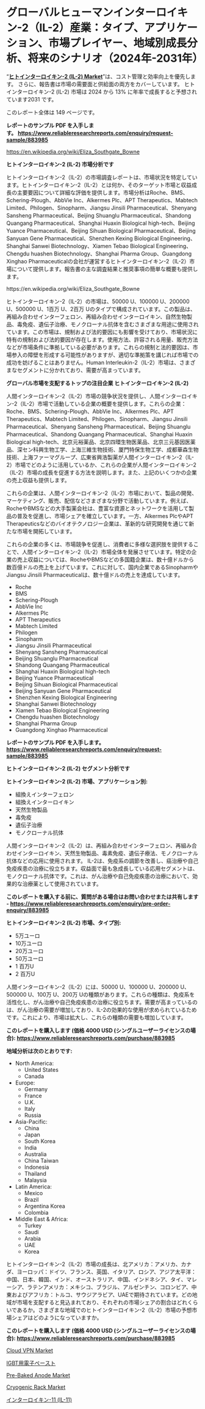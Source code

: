 <p><h1>グローバルヒューマンインターロイキン-2（IL-2）産業：タイプ、アプリケーション、市場プレイヤー、地域別成長分析、将来のシナリオ（2024年-2031年）</h1></p><p>&ldquo;<strong><a href="https://www.reliableresearchreports.com/human-interleukin-2-il-2--r883985">ヒトインターロイキン-2 (IL-2) Market</a></strong>&rdquo;は、コスト管理と効率向上を優先します。 さらに、報告書は市場の需要面と供給面の両方をカバーしています。 ヒトインターロイキン-2 (IL-2) 市場は 2024 から 13% に年率で成長すると予想されています2031 です。</p>
<p>このレポート全体は 149 ページです。</p>
<p><strong>レポートのサンプル PDF を入手します。&nbsp;<a href="https://www.reliableresearchreports.com/enquiry/request-sample/883985">https://www.reliableresearchreports.com/enquiry/request-sample/883985</a></strong></p>
<p><a href="https://en.wikipedia.org/wiki/Eliza_Southgate_Bowne">https://en.wikipedia.org/wiki/Eliza_Southgate_Bowne</a></p>
<p><strong>ヒトインターロイキン-2 (IL-2) 市場分析です</strong></p>
<p><p>ヒトインターロイキン-2（IL-2）の市場調査レポートは、市場状況を特定しています。ヒトインターロイキン-2（IL-2）とは何か、そのターゲット市場と収益成長の主要要因について詳細な評価を提供します。市場分析はRoche、BMS、Schering-Plough、AbbVie Inc、Alkermes Plc、APT Therapeutics、Mabtech Limited、Philogen、Sinopharm、Jiangsu Jinsili Pharmaceutical、Shenyang Sansheng Pharmaceutical、Beijing Shuanglu Pharmaceutical、Shandong Quangang Pharmaceutical、Shanghai Huaxin Biological high-tech、Beijing Yuance Pharmaceutical、Beijing Sihuan Biological Pharmaceutical、Beijing Sanyuan Gene Pharmaceutical、Shenzhen Kexing Biological Engineering、Shanghai Sanwei Biotechnology、Xiamen Tebao Biological Engineering、Chengdu huashen Biotechnology、Shanghai Pharma Group、Guangdong Xinghao Pharmaceuticalの会社が運営するヒトインターロイキン-2（IL-2）市場について提供します。報告書の主な調査結果と推奨事項の簡単な概要も提供します。</p></p>
<p>https://en.wikipedia.org/wiki/Eliza_Southgate_Bowne</p>
<p><p>ヒトインターロイキン-2（IL-2）の市場は、50000 U、100000 U、200000 U、500000 U、1百万 U、2百万 Uのタイプで構成されています。この製品は、再組み合わせインターフェロン、再組み合わせインターロイキン、自然生物製品、毒免疫、遺伝子治療、モノクローナル抗体を含むさまざまな用途に使用されています。この市場は、規制および法的要因にも影響を受けており、市場状況に特有の規制および法的要因が存在します。使用方法、許容される用量、販売方法などが市場条件に準拠している必要があります。これらの規制と法的要因は、市場参入の障壁を形成する可能性がありますが、適切な準拠策を講じれば市場での成功を妨げることはありません。Human Interleukin-2（IL-2）市場は、さまざまなセグメントに分かれており、需要が高まっています。</p></p>
<p><strong>グローバル市場を支配するトップの注目企業 ヒトインターロイキン-2 (IL-2)</strong></p>
<p><p>人間インターロイキン-2（IL-2）市場の競争状況を提供し、人間インターロイキン-2（IL-2）市場で活動している企業の概要を提供します。これらの企業：Roche、BMS、Schering-Plough、AbbVie Inc、Alkermes Plc、APT Therapeutics、Mabtech Limited、Philogen、Sinopharm、Jiangsu Jinsili Pharmaceutical、Shenyang Sansheng Pharmaceutical、Beijing Shuanglu Pharmaceutical、Shandong Quangang Pharmaceutical、Shanghai Huaxin Biological high-tech、北京元裕薬品、北京四環生物医薬品、北京三元基因医薬品、深セン科興生物工学、上海三維生物技術、厦門特保生物工学、成都華森生物技術、上海ファーマグループ、広東省興浩製薬が人間インターロイキン-2（IL-2）市場でどのように活用しているか、これらの企業が人間インターロイキン-2（IL-2）市場の成長を促進する方法を説明します。また、上記のいくつかの企業の売上収益も提供します。</p><p>これらの企業は、人間インターロイキン-2（IL-2）市場において、製品の開発、マーケティング、販売、配信などさまざまな分野で活動しています。例えば、RocheやBMSなどの大手製薬会社は、豊富な資源とネットワークを活用して製品の普及を促進し、市場シェアを確立しています。一方、Alkermes PlcやAPT Therapeuticsなどのバイオテクノロジー企業は、革新的な研究開発を通じて新たな市場を開拓しています。</p><p>これらの企業の多くは、市場競争を促進し、消費者に多様な選択肢を提供することで、人間インターロイキン-2（IL-2）市場全体を発展させています。特定の企業の売上収益については、RocheやBMSなどの多国籍企業は、数十億ドルから数百億ドルの売上を上げています。これに対して、国内企業であるSinopharmやJiangsu Jinsili Pharmaceuticalは、数十億ドルの売上を達成しています。</p></p>
<p><ul><li>Roche</li><li>BMS</li><li>Schering-Plough</li><li>AbbVie Inc</li><li>Alkermes Plc</li><li>APT Therapeutics</li><li>Mabtech Limited</li><li>Philogen</li><li>Sinopharm</li><li>Jiangsu Jinsili Pharmaceutical</li><li>Shenyang Sansheng Pharmaceutical</li><li>Beijing Shuanglu Pharmaceutical</li><li>Shandong Quangang Pharmaceutical</li><li>Shanghai Huaxin Biological high-tech</li><li>Beijing Yuance Pharmaceutical</li><li>Beijing Sihuan Biological Pharmaceutical</li><li>Beijing Sanyuan Gene Pharmaceutical</li><li>Shenzhen Kexing Biological Engineering</li><li>Shanghai Sanwei Biotechnology</li><li>Xiamen Tebao Biological Engineering</li><li>Chengdu huashen Biotechnology</li><li>Shanghai Pharma Group</li><li>Guangdong Xinghao Pharmaceutical</li></ul></p>
<p><strong>レポートのサンプル PDF を入手します。 <a href="https://www.reliableresearchreports.com/enquiry/request-sample/883985">https://www.reliableresearchreports.com/enquiry/request-sample/883985</a></strong></p>
<p><strong>ヒトインターロイキン-2 (IL-2) セグメント分析です</strong></p>
<p><strong>ヒトインターロイキン-2 (IL-2) 市場、アプリケーション別:</strong></p>
<p><ul><li>組換えインターフェロン</li><li>組換えインターロイキン</li><li>天然生物製品</li><li>毒免疫</li><li>遺伝子治療</li><li>モノクローナル抗体</li></ul></p>
<p><p>人間インターロイキン-2（IL-2）は、再組み合わせインターフェロン、再組み合わせインターロイキン、天然生物製品、毒素免疫、遺伝子療法、モノクローナル抗体などの応用に使用されます。 IL-2は、免疫系の調節を改善し、癌治療や自己免疫疾患の治療に役立ちます。収益面で最も急成長している応用セグメントは、モノクローナル抗体です。これは、がん治療や自己免疫疾患の治療において、効果的な治療薬として使用されています。</p></p>
<p><strong>このレポートを購入する前に、質問がある場合はお問い合わせまたは共有します - <a href="https://www.reliableresearchreports.com/enquiry/pre-order-enquiry/883985">https://www.reliableresearchreports.com/enquiry/pre-order-enquiry/883985</a></strong></p>
<p><strong>ヒトインターロイキン-2 (IL-2) 市場、タイプ別:</strong></p>
<p><ul><li>5万ユーロ</li><li>10万ユーロ</li><li>20万ユーロ</li><li>50万ユーロ</li><li>1 百万U</li><li>2 百万U</li></ul></p>
<p><p>人間インターロイキン-2（IL-2）には、50000 U、100000 U、200000 U、500000 U、100万 U、200万 Uの種類があります。これらの種類は、免疫系を活性化し、がん治療や自己免疫疾患の治療に役立ちます。需要が高まっているのは、がん治療の需要が増加しており、IL-2の効果的な使用が求められているためです。これにより、市場は拡大し、これらの種類の需要も増加しています。</p></p>
<p><strong>このレポートを購入します (価格 4000 USD (シングルユーザーライセンスの場合): <a href="https://www.reliableresearchreports.com/purchase/883985">https://www.reliableresearchreports.com/purchase/883985</a></strong></p>
<p><strong>地域分析は次のとおりです:</strong></p>
<p><ul>
    <li>
        North America:
        <ul>
            <li>United States</li>
            <li>Canada</li>
        </ul>
    </li>
    <li>
        Europe:
        <ul>
            <li>Germany</li>
            <li>France</li>
            <li>U.K.</li>
            <li>Italy</li>
            <li>Russia</li>
        </ul>
    </li>
    <li>
        Asia-Pacific:
        <ul>
            <li>China</li>
            <li>Japan</li>
            <li>South Korea</li>
            <li>India</li>
            <li>Australia</li>
            <li>China Taiwan</li>
            <li>Indonesia</li>
            <li>Thailand</li>
            <li>Malaysia</li>
        </ul>
    </li>
    <li>
        Latin America:
        <ul>
            <li>Mexico</li>
            <li>Brazil</li>
            <li>Argentina Korea</li>
            <li>Colombia</li>
        </ul>
    </li>
    <li>
        Middle East & Africa:
        <ul>
            <li>Turkey</li>
            <li>Saudi</li>
            <li>Arabia</li>
            <li>UAE</li>
            <li>Korea</li>
        </ul>
    </li>
    </ul></p>
<p><p>ヒトインターロイキン-2（IL-2）市場の成長は、北アメリカ：アメリカ、カナダ、ヨーロッパ：ドイツ、フランス、英国、イタリア、ロシア、アジア太平洋：中国、日本、韓国、インド、オーストラリア、中国、インドネシア、タイ、マレーシア、ラテンアメリカ：メキシコ、ブラジル、アルゼンチン、コロンビア、中東およびアフリカ：トルコ、サウジアラビア、UAEで期待されています。どの地域が市場を支配すると見込まれており、それぞれの市場シェアの割合はどれくらいであるか。さまざまな地域でのヒトインターロイキン-2（IL-2）市場の予想市場シェアはどのようになっていますか。</p></p>
<p><strong>このレポートを購入します (価格 4000 USD (シングルユーザーライセンスの場合): <a href="https://www.reliableresearchreports.com/purchase/883985">https://www.reliableresearchreports.com/purchase/883985</a></strong></p>
<p><p><a href="https://medium.com/@colin.burgess8756/analyzing-cloud-vpn-market-dynamics-and-growth-drivers-and-forecasted-for-period-from-2024-to-2031-984724fe0304">Cloud VPN Market</a></p><p><a href="https://medium.com/@dm15982023/igbt%E7%94%A3%E6%A5%AD%E5%88%86%E6%9E%90%E3%83%AC%E3%83%9D%E3%83%BC%E3%83%88%E7%94%A8%E3%81%AE%E9%9B%BB%E5%AD%90%E3%83%9A%E3%83%BC%E3%82%B9%E3%83%88-%E5%BF%9C%E7%94%A8-%E5%9C%B0%E5%9F%9F-%E7%AB%B6%E4%BA%89%E6%88%A6%E7%95%A5%E3%81%AB%E3%82%88%E3%82%8B%E5%B8%82%E5%A0%B4%E8%A6%8F%E6%A8%A1-%E3%82%B7%E3%82%A7%E3%82%A2-%E3%83%88%E3%83%AC%E3%83%B3%E3%83%89-2024%E5%B9%B4-2031%E5%B9%B4-09af10b21afe">IGBT用電子ペースト</a></p><p><a href="https://github.com/prosalinda88/Market-Research-Report-List-6/blob/main/pre-baked-anode-market.md">Pre-Baked Anode Market</a></p><p><a href="https://medium.com/@emiliomartelli542/cryogenic-rack-market-size-share-competitive-landscape-and-trend-analysis-report-by-type-by-af251540db0e">Cryogenic Rack Market</a></p><p><a href="https://github.com/lababdou/Market-Research-Report-List-5/blob/main/524792587330.md">インターロイキン-11 (IL-11)</a></p></p>